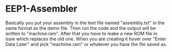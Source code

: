 # EEP1-Assembler

Basically you put your assembly in the text file named "assembly.txt" in the same format as the demo file.
Then run the code and the output will be written to "machine.ram". After that you have to make a new ROM file in issie which replaces the old one.
When you are creating it hover over "Enter Data Later" and pick "machime.ram" or whatever you have the file saved as.
